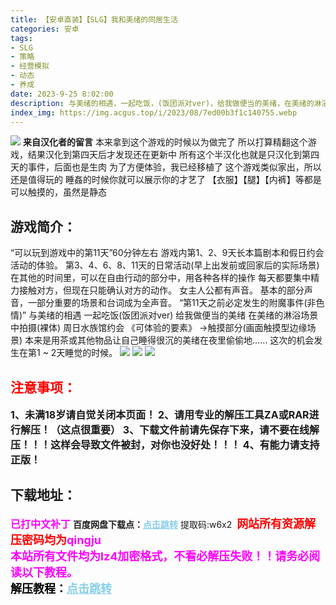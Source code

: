 ```yaml
---
title: 【安卓直装】【SLG】我和美绪的同居生活
categories: 安卓
tags:
- SLG
- 策略
- 经营模拟
- 动态
- 养成
date: 2023-9-25 8:02:00
description: 与美绪的相遇，一起吃饭，(饭团派对ver)，给我做便当的美绪，在美绪的淋浴场景中拍摄(裸体)，周日水族馆约会《可体验的要素》→触摸部分(画面触摸型边缘场景)本来是用茶或其他物品让自己睡得很沉的美绪在夜里偷偷地……这次的机会发生在第1 ~ 2天睡觉的时候。
index_img: https://img.acgus.top/i/2023/08/7ed00b3f1c140755.webp
---
```

![](https://img.acgus.top/i/2023/08/7ed00b3f1c140755.webp)
**来自汉化者的留言**
本来拿到这个游戏的时候以为做完了
所以打算精翻这个游戏，结果汉化到第四天后才发现还在更新中
所有这个半汉化也就是只汉化到第四天的事件，后面也是生肉
为了方便体验，我已经移植了
这个游戏类似家出，所以还是值得玩的
睡姦的时候你就可以展示你的才艺了
【衣服】【腿】【内裤】等都是可以触摸的，虽然是静态

## 游戏简介：
“可以玩到游戏中的第11天”60分钟左右
游戏内第1、2、9天长本篇剧本和假日约会活动的体验。
第3、4、6、8、11天的日常活动(早上出发前或回家后的实际场景)
在其他的时间里，可以在自由行动的部分中，用各种各样的操作
每天都要集中精力接触对方，但现在只能确认对方的动作。
女主人公都有声音。
基本的部分声音，一部分重要的场景和台词成为全声音。
“第11天之前必定发生的附魔事件(非色情)”
与美绪的相遇
一起吃饭(饭团派对ver)
给我做便当的美绪
在美绪的淋浴场景中拍摄(裸体)
周日水族馆约会
《可体验的要素》
→触摸部分(画面触摸型边缘场景)
本来是用茶或其他物品让自己睡得很沉的美绪在夜里偷偷地……
这次的机会发生在第1 ~ 2天睡觉的时候。
![](https://img.acgus.top/i/2023/08/233c5349dd082349.webp)
![](https://img.acgus.top/i/2023/08/97e79a0739082353.webp)
![](https://img.acgus.top/i/2023/08/079fb10222082357.webp)




## <font color=#FF0000 >注意事项：</font>
<font size=3><b>1、未满18岁请自觉关闭本页面！
2、请用专业的解压工具ZA或RAR进行解压！（这点很重要）
3、下载文件前请先保存下来，请不要在线解压！！！这样会导致文件被封，对你也没好处！！！
4、有能力请支持正版！</b></font>

## 下载地址：
<font color=#FF00FF size=3><b>已打中文补丁</b></font>
<b>百度网盘下载点：</b><a href="https://pan.baidu.com/s/1H4BO80lGkLY_wEO1ss7mgg?pwd=w6x2" style="color: #87CEEB;"><b>点击跳转</b></a> 提取码:w6x2
<a style="padding: 0" href="https://post.qingju.org/AD/"><img style="max-width:100%" src="https://img.acgus.top/i/2024/07/478f689b8021d8d499ab43d21acf137a.gif" alt=""></a>
<b><font color=#FF0000 size=4>网站所有资源解压密码均为</b></font><b><font color=#FF00FF size=4>qingju</font><font color=#FF0000 ></font></b><br><b><font color=#FF00FF size=4>本站所有文件均为lz4加密格式，不看必解压失败！！请务必阅读以下教程。</b></font><br><b><font color=#000 size=4>解压教程：</b><a href="https://post.qingju.org/tutorial/000/" style="color: #87CEEB;"><b>点击跳转</b></a>
